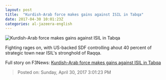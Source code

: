 ```yaml
---
layout: post
title:  "Kurdish-Arab force makes gains against ISIL in Tabqa"
date: 2017-04-30 10:01:23Z
categories: al-jazeera-english
---
```


![Kurdish-Arab force makes gains against ISIL in Tabqa](http://www.aljazeera.com/mritems/Images/2017/4/30/15a41e6c9c9d4f8fb1f892a75c1a41fa_18.jpg)

Fighting rages on, with US-backed SDF controlling ahout 40 percent of strategic town near ISIL's stronghold of Raqqa.


Full story on F3News: [Kurdish-Arab force makes gains against ISIL in Tabqa](http://www.f3nws.com/n/xHZkMD)

> Posted on: Sunday, April 30, 2017 3:01:23 PM
